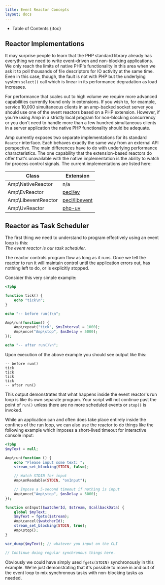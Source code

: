 ```yaml
---
title: Event Reactor Concepts
layout: docs
---
```


* Table of Contents
{:toc}

## Reactor Implementations

It may surprise people to learn that the PHP standard library already has everything we need to write event-driven and non-blocking applications. We only reach the limits of native PHP's functionality in this area when we ask it to poll thousands of file descriptors for IO activity at the same time. Even in this case, though, the fault is not with PHP but the underlying system `select()` call which is linear in its performance  degradation as load increases.

For performance that scales out to high volume we require more advanced capabilities currently found only in extensions. If you wish to, for example, service 10,000 simultaneous clients in an amp-backed socket server you should use one of the event reactors based on a PHP extension. However, if you're using Amp in a strictly local program for non-blocking concurrency or you don't need to handle more than a few hundred simultaneous clients in a server application the native PHP functionality should be adequate.

Amp currently exposes two separate implementations for its standard `Reactor` interface. Each behaves exactly the same way from an external API perspective. The main differences have to do with underlying performance characteristics. The one capability that the extension-based reactors do offer that's unavailable with the native implementation is the ability to watch for process control signals. The current implementations are listed here:

| Class                 | Extension                                             |
| --------------------- | ----------------------------------------------------- |
| Amp\NativeReactor     | n/a                                                   |
| Amp\EvReactor         | [pecl/ev](https://pecl.php.net/package/ev)            |
| Amp\LibeventReactor   | [pecl/libevent](https://pecl.php.net/package/libevent)|
| Amp\UvReactor         | [php-uv](https://github.com/bwoebi/php-uv)            |


## Reactor as Task Scheduler

The first thing we need to understand to program effectively using an event loop is this:<br>*The event reactor is our task scheduler.*

The reactor controls program flow as long as it runs. Once we tell the reactor to run it will maintain control until the application errors out, has nothing left to do, or is explicitly stopped.

Consider this very simple example:

```php
<?php

function tick() {
    echo "tick\n";
}

echo "-- before run()\n";

Amp\run(function() {
    Amp\repeat("tick", $msInterval = 1000);
    Amp\once("Amp\stop", $msDelay = 5000);
});

echo "-- after run()\n";
```

Upon execution of the above example you should see output like this:

```plain
-- before run()
tick
tick
tick
tick
-- after run()
```

This output demonstrates that what happens inside the event reactor's run loop is like its own separate program. Your script will not continue past the point of `run()` unless there are no more scheduled events or `stop()` is invoked.

While an application can and often does take place entirely inside the confines of the run loop, we can also use the reactor to do things like the following example which imposes a short-lived timeout for interactive console input:

```php
<?php
$myText = null;

Amp\run(function () {
    echo "Please input some text: ";
    stream_set_blocking(STDIN, false);

    // Watch STDIN for input
    Amp\onReadable(STDIN, "onInput");

    // Impose a 5-second timeout if nothing is input
    Amp\once("Amp\stop", $msDelay = 5000);
});

function onInput($watcherId, $stream, $callbackData) {
    global $myText;
    $myText = fgets($stream);
    Amp\cancel($watcherId);
    stream_set_blocking(STDIN, true);
    Amp\stop();
}

var_dump($myText); // whatever you input on the CLI

// Continue doing regular synchronous things here.
```

Obviously we could have simply used `fgets(STDIN)` synchronously in this example. We're just demonstrating that it's possible to move in and out of the event loop to mix synchronous tasks with non-blocking tasks as needed.
